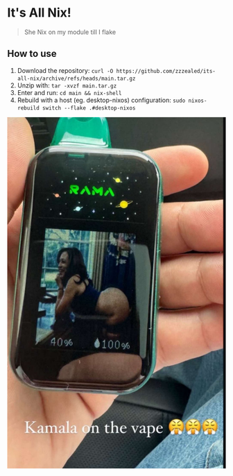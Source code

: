 # It's All Nix!

> She Nix on my module till I flake

## How to use
1. Download the repository: `curl -O https://github.com/zzzealed/its-all-nix/archive/refs/heads/main.tar.gz`
2. Unzip with: `tar -xvzf main.tar.gz`
3. Enter and run: `cd main && nix-shell`
4. Rebuild with a host (eg. desktop-nixos) configuration: `sudo nixos-rebuild switch --flake .#desktop-nixos`

![Kamala on the vape 😤😤😤](./kamala.jpeg)
